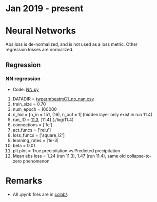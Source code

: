 # Jan 2019 - present

# Neural Networks
Abs loss is de-normalized, and is not used as a loss metric. Other regression losses are normalized.

## Regression
### NN regression
- Code: [NN.py](./code/ML/NN.py)
1. DATADIR = [twparmbeatmC1_no_nan.csv](../data/stage-1_cleaned/)
2. train_size = 0.70
3. num_epoch = 100000
3. n_hid = [n_in = 151, (16), n_out = 1] (hidden layer only exist in run 11.4)
4. run_ID = [11.3](./log/11.3), [11.4] (./log/11.4)
5. connections = ['fc']
6. act_funcs = ['relu']
7. loss_funcs = ['square_l2']
8. learning_rates = [1e-3]
9. beta = 0.01
9. plt.plot = True precipitation vs Predicted precipitation
9. Mean abs loss = 1.24 (run 11.3), 1.47 (run 11.4), same old collapse-to-zero phenomenon
# Remarks
- All *.ipynb* files are in [colab/](./colab/).

